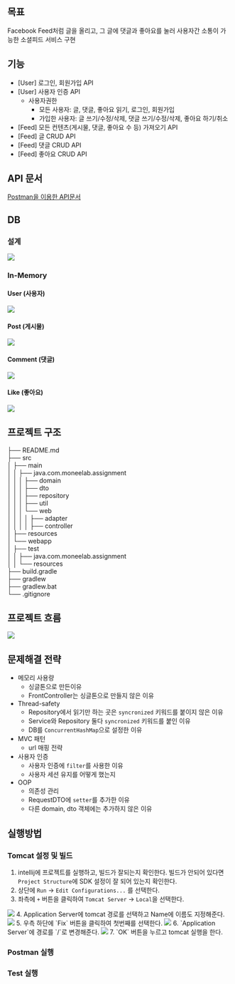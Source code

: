 ## 목표
Facebook Feed처럼 글을 올리고, 그 글에 댓글과 좋아요를 눌러 사용자간 소통이 가능한 소셜피드 서비스 구현

## 기능
- [User] 로그인, 회원가입 API
- [User] 사용자 인증 API
    - 사용자권한
        - 모든 사용자: 글, 댓글, 좋아요 읽기, 로그인, 회원가입
        - 가입한 사용자: 글 쓰기/수정/삭제, 댓글 쓰기/수정/삭제, 좋아요 하기/취소
- [Feed] 모든 컨텐츠(게시물, 댓글, 좋아요 수 등) 가져오기 API
- [Feed] 글 CRUD API
- [Feed] 댓글 CRUD API
- [Feed] 좋아요 CRUD API

## API 문서
[Postman을 이용한 API문서](https://documenter.getpostman.com/view/8568933/TzedhQh6)

## DB
### 설계
<img src = "/docs/images/db_structure.png">

### In-Memory
#### User (사용자)
<img src = "/docs/images/db_user.png">

#### Post (게시물)
<img src = "/docs/images/db_post.png">

#### Comment (댓글)
<img src = "/docs/images/db_comment.png">

#### Like (좋아요)
<img src = "/docs/images/db_like.png">


## 프로젝트 구조
├── README.md </br>
├── src </br>
│   ├── main </br>
│   │   ├── java.com.moneelab.assignment </br>
│   │   │   ├── domain </br>
│   │   │   ├── dto </br>
│   │   │   ├── repository </br>
│   │   │   ├── util </br>
│   │   │   └── web </br>
│   │   │   │   ├── adapter </br>
│   │   │   │   ├── controller </br>
│   ├── resources </br>
│   └── webapp </br>
│   ├── test </br>
│   │   ├── java.com.moneelab.assignment </br>
│   │   └── resources </br>
├── build.gradle </br>
├── gradlew </br>
├── gradlew.bat </br>
└── .gitignore </br>

## 프로젝트 흐름
<img src = "docs/images/request_flow.png">

## 문제해결 전략
- 메모리 사용량
    - 싱글톤으로 만든이유
    - FrontController는 싱글톤으로 만들지 않은 이유
- Thread-safety
    - Repository에서 읽기만 하는 곳은 `syncronized` 키워드를 붙이지 않은 이유
    - Service와 Repository 둘다 `syncronized` 키워드를 붙인 이유
    - DB를 `ConcurrentHashMap`으로 설정한 이유
- MVC 패턴
    - url 매핑 전략
- 사용자 인증
    - 사용자 인증에 `filter`를 사용한 이유
    - 사용자 세션 유지를 어떻게 했는지
- OOP
    - 의존성 관리
    - RequestDTO에 `setter`를 추가한 이유
    - 다른 domain, dto 객체에는 추가하지 않은 이유

## 실행방법
### Tomcat 설정 및 빌드
1. intellij에 프로젝트를 실행하고, 빌드가 잘되는지 확인한다.
    빌드가 안되어 있다면 `Project Structure`에 SDK 설정이 잘 되어 있는지 확인한다.
2. 상단에 `Run` -> `Edit Configurations...` 를 선택한다.
3. 좌측에 `+` 버튼을 클릭하여 `Tomcat Server` -> `Local`을 선택한다.

<img src = "/docs/images/setting-tomcat1.png">
4. Application Server에 tomcat 경로를 선택하고 Name에 이름도 지정해준다.

<img src = "/docs/images/setting-tomcat2.png">
5. 우측 하단에 `Fix` 버튼을 클릭하여 첫번째를 선택한다.

<img src = "/docs/images/setting-tomcat3.png"> 
6. `Application Server`에 경로를 `/`로 변경해준다.

<img src = "/docs/images/setting-tomcat4.png">
7. `OK` 버튼을 누르고 tomcat 실행을 한다.


### Postman 실행

### Test 실행